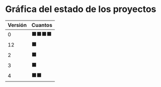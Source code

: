 # Gráfica del estado de los proyectos


| Versión | Cuantos               |
|---------|-----------------------|
| 0 | ⬛⬛⬛⬛|
| 12 | ⬛|
| 2 | ⬛|
| 3 | ⬛|
| 4 | ⬛⬛|

